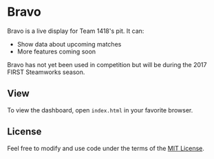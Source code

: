 # Bravo
Bravo is a live display for Team 1418's pit. It can:

* Show data about upcoming matches
* More features coming soon

Bravo has not yet been used in competition but will be during the 2017 FIRST Steamworks season.

## View
To view the dashboard, open `index.html` in your favorite browser.

## License
Feel free to modify and use code under the terms of the [MIT License](LICENSE).